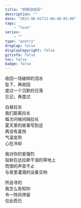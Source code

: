```yaml
---
title: "把眼泪收回"
description: ""
date: "2023-06-01T11:06:40-05:00"
tags: 
    - "love"
series: 
    - ""
type: "poetry"
dropCap: false
displayCopyright: false
gitinfo: false
toc: false
badge: false
---
```

收回一场破碎的泪水  
坠下，再收回  
度过一个沉默的日落  
忘记，再度过  

白昼拉长  
我们距离拉长  
每次问候间隔拉长  
夏天里的故事写到这  
再没有喜悦  
气温变热  
心在冷却  

我对你的爱强烈  
投射在达拉斯干涸的草地上  
而恨的声音不止  
与夜里灌溉的设备交响  

所追寻的  
我怎么告知你  
令一阵风停留  
仅此而已  
